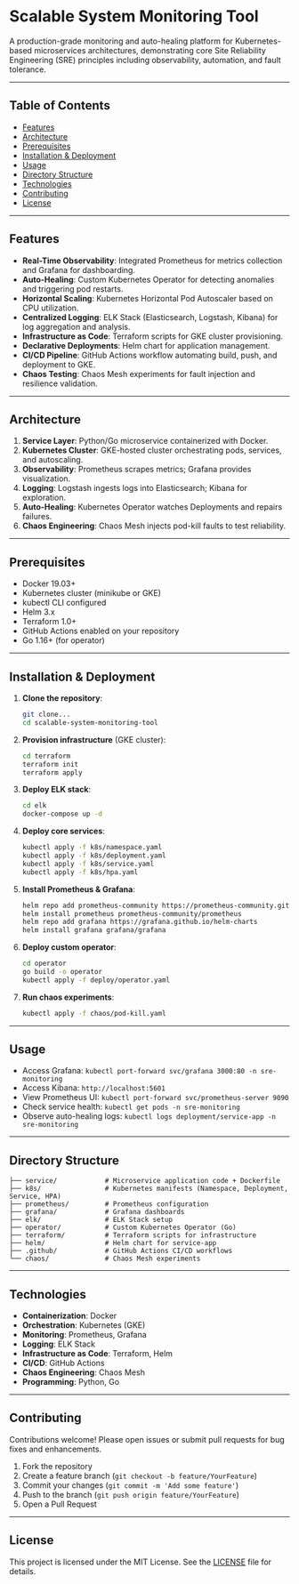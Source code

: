 # Scalable System Monitoring Tool

A production-grade monitoring and auto-healing platform for Kubernetes-based microservices architectures, demonstrating core Site Reliability Engineering (SRE) principles including observability, automation, and fault tolerance.

---

## Table of Contents

- [Features](#features)
- [Architecture](#architecture)
- [Prerequisites](#prerequisites)
- [Installation & Deployment](#installation--deployment)
- [Usage](#usage)
- [Directory Structure](#directory-structure)
- [Technologies](#technologies)
- [Contributing](#contributing)
- [License](#license)

---

## Features

- **Real-Time Observability**: Integrated Prometheus for metrics collection and Grafana for dashboarding.  
- **Auto-Healing**: Custom Kubernetes Operator for detecting anomalies and triggering pod restarts.  
- **Horizontal Scaling**: Kubernetes Horizontal Pod Autoscaler based on CPU utilization.  
- **Centralized Logging**: ELK Stack (Elasticsearch, Logstash, Kibana) for log aggregation and analysis.  
- **Infrastructure as Code**: Terraform scripts for GKE cluster provisioning.  
- **Declarative Deployments**: Helm chart for application management.  
- **CI/CD Pipeline**: GitHub Actions workflow automating build, push, and deployment to GKE.  
- **Chaos Testing**: Chaos Mesh experiments for fault injection and resilience validation.  

---

## Architecture

1. **Service Layer**: Python/Go microservice containerized with Docker.  
2. **Kubernetes Cluster**: GKE-hosted cluster orchestrating pods, services, and autoscaling.  
3. **Observability**: Prometheus scrapes metrics; Grafana provides visualization.  
4. **Logging**: Logstash ingests logs into Elasticsearch; Kibana for exploration.  
5. **Auto-Healing**: Kubernetes Operator watches Deployments and repairs failures.  
6. **Chaos Engineering**: Chaos Mesh injects pod-kill faults to test reliability.  

---

## Prerequisites

- Docker 19.03+  
- Kubernetes cluster (minikube or GKE)  
- kubectl CLI configured  
- Helm 3.x  
- Terraform 1.0+  
- GitHub Actions enabled on your repository  
- Go 1.16+ (for operator)  

---

## Installation & Deployment

1. **Clone the repository**:  
   ```bash
   git clone...
   cd scalable-system-monitoring-tool
   ```

2. **Provision infrastructure** (GKE cluster):  
   ```bash
   cd terraform
   terraform init
   terraform apply
   ```

3. **Deploy ELK stack**:  
   ```bash
   cd elk
   docker-compose up -d
   ```

4. **Deploy core services**:  
   ```bash
   kubectl apply -f k8s/namespace.yaml
   kubectl apply -f k8s/deployment.yaml
   kubectl apply -f k8s/service.yaml
   kubectl apply -f k8s/hpa.yaml
   ```

5. **Install Prometheus & Grafana**:  
   ```bash
   helm repo add prometheus-community https://prometheus-community.github.io/helm-charts
   helm install prometheus prometheus-community/prometheus
   helm repo add grafana https://grafana.github.io/helm-charts
   helm install grafana grafana/grafana
   ```

6. **Deploy custom operator**:  
   ```bash
   cd operator
   go build -o operator
   kubectl apply -f deploy/operator.yaml
   ```

7. **Run chaos experiments**:  
   ```bash
   kubectl apply -f chaos/pod-kill.yaml
   ```

---

## Usage

- Access Grafana: `kubectl port-forward svc/grafana 3000:80 -n sre-monitoring`  
- Access Kibana: `http://localhost:5601`  
- View Prometheus UI: `kubectl port-forward svc/prometheus-server 9090`  
- Check service health: `kubectl get pods -n sre-monitoring`  
- Observe auto-healing logs: `kubectl logs deployment/service-app -n sre-monitoring`  

---

## Directory Structure

```plaintext
├── service/            # Microservice application code + Dockerfile
├── k8s/                # Kubernetes manifests (Namespace, Deployment, Service, HPA)
├── prometheus/         # Prometheus configuration
├── grafana/            # Grafana dashboards
├── elk/                # ELK Stack setup
├── operator/           # Custom Kubernetes Operator (Go)
├── terraform/          # Terraform scripts for infrastructure
├── helm/               # Helm chart for service-app
├── .github/            # GitHub Actions CI/CD workflows
└── chaos/              # Chaos Mesh experiments
```

---

## Technologies

- **Containerization**: Docker  
- **Orchestration**: Kubernetes (GKE)  
- **Monitoring**: Prometheus, Grafana  
- **Logging**: ELK Stack  
- **Infrastructure as Code**: Terraform, Helm  
- **CI/CD**: GitHub Actions  
- **Chaos Engineering**: Chaos Mesh  
- **Programming**: Python, Go  

---

## Contributing

Contributions welcome! Please open issues or submit pull requests for bug fixes and enhancements.

1. Fork the repository  
2. Create a feature branch (`git checkout -b feature/YourFeature`)  
3. Commit your changes (`git commit -m 'Add some feature'`)  
4. Push to the branch (`git push origin feature/YourFeature`)  
5. Open a Pull Request  

---

## License

This project is licensed under the MIT License. See the [LICENSE](LICENSE) file for details.
